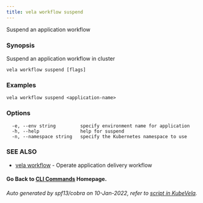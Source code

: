 ```yaml
---
title: vela workflow suspend
---
```


Suspend an application workflow

### Synopsis

Suspend an application workflow in cluster

```
vela workflow suspend [flags]
```

### Examples

```
vela workflow suspend <application-name>
```

### Options

```
  -e, --env string         specify environment name for application
  -h, --help               help for suspend
  -n, --namespace string   specify the Kubernetes namespace to use
```

### SEE ALSO

* [vela workflow](vela_workflow)	 - Operate application delivery workflow

#### Go Back to [CLI Commands](vela) Homepage.


###### Auto generated by spf13/cobra on 10-Jan-2022, refer to [script in KubeVela](https://github.com/oam-dev/kubevela/tree/master/hack/docgen).
